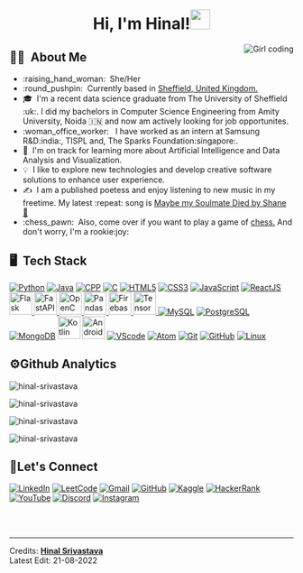 <h1 align="center">Hi, I'm Hinal!<img src="https://media.giphy.com/media/hvRJCLFzcasrR4ia7z/giphy.gif" width="35"> </h1>
<img src="https://media.giphy.com/media/paTz7UZbPfTZFRYnnB/giphy.gif" alt="Girl coding" align="right">

## :woman_technologist: &nbsp;About Me
<ul>
<li>:raising_hand_woman: &nbsp;She/Her </li>
<li>:round_pushpin: &nbsp;Currently based in <a href="https://www.google.com/maps/place/Sheffield,+UK/@53.3958079,-1.6642647,11z/data=!3m1!4b1!4m6!3m5!1s0x48790aa9fae8be15:0x3e2827f5af06b078!8m2!3d53.381129!4d-1.470085!16zL20vMG03NWc?entry=ttu">Sheffield, United Kingdom.</a> </li>
<li>🎓 &nbsp;I'm a recent data science graduate from The University of Sheffield :uk:. I did my bachelors in Computer Science Engineering from Amity University, Noida 🇮🇳 and now am actively looking for job opportunites.</li>
<li>:woman_office_worker: &nbsp; I have worked as an intern at Samsung R&D:india:, TISPL and, The Sparks Foundation:singapore:.</li>
<li>🌱 &nbsp;I'm on track for learning more about Artificial Intelligence and Data Analysis and Visualization.</li>
<li>💡 &nbsp;I like to explore new technologies and develop creative software solutions to enhance user experience.</li>
<li>✍️ &nbsp;I am a published poetess and enjoy listening to new music in my freetime. My latest :repeat: song is <a href="https://www.youtube.com/watch?v=S_KUxsFPpp8">Maybe my Soulmate Died by Shane 🤣</a> </li>
<li>:chess_pawn: &nbsp;Also, come over if you want to play a game of <a href="https://www.chess.com/home">chess.</a> And don't worry, I'm a rookie:joy: </li>
</ul>

## :desktop_computer: &nbsp;Tech Stack
<a target="_blank" href="https://www.python.org/doc/"><img src="https://icongr.am/devicon/python-original.svg?size=49&color=currentColor" alt="Python"></a>
<a target="_blank" href="https://docs.oracle.com/en/java/"><img src="https://icongr.am/devicon/java-original.svg?size=53&color=currentColor" alt="Java"></a>
<a target="_blank" href="https://docs.microsoft.com/en-us/cpp/?view=msvc-170"><img src="https://icongr.am/devicon/cplusplus-original.svg?size=53&color=currentColor" alt="CPP"></a>
<a target="_blank" href="https://docs.microsoft.com/en-us/cpp/c-language/?view=msvc-170"><img src="https://icongr.am/devicon/c-original.svg?size=46&color=563d7c" alt="C"></a>
<a target="_blank" href="https://developer.mozilla.org/en-US/docs/Web/HTML"><img src="https://icongr.am/devicon/html5-original-wordmark.svg?size=53&color=currentColor" alt="HTML5"></a>
<a target="_blank" href="https://developer.mozilla.org/en-US/docs/Web/CSS"><img src="https://icongr.am/devicon/css3-plain-wordmark.svg?size=53&color=currentColor" alt="CSS3"></a>
<a target="_blank" href="https://developer.mozilla.org/en-US/docs/Web/JavaScript"><img src="https://icongr.am/devicon/javascript-original.svg?size=53&color=currentColor" alt="JavaScript"></a>
<a target="_blank" href="https://reactjs.org/docs/getting-started.html"><img src="https://icongr.am/devicon/react-original.svg?size=53&color=currentColor" alt="ReactJS"></a>
<a href="https://flask.palletsprojects.com/en/2.2.x/" target="_blank" rel="noreferrer"> <img src="https://cdn.jsdelivr.net/gh/devicons/devicon/icons/flask/flask-original.svg" alt="Flask" width="40" height="40"/>
<a href="https://fastapi.tiangolo.com/" target="_blank" rel="noreferrer"> <img src="https://cdn.jsdelivr.net/gh/devicons/devicon/icons/fastapi/fastapi-original.svg" alt="FastAPI" width="40" height="40"/>
<a href="https://docs.opencv.org/4.x/" target="_blank" rel="noreferrer"> <img src="https://cdn.jsdelivr.net/gh/devicons/devicon/icons/opencv/opencv-original.svg" alt="OpenCV" width="40" height="40"/>
<a href="https://pandas.pydata.org/docs/" target="_blank" rel="noreferrer"> <img src="https://cdn.jsdelivr.net/gh/devicons/devicon/icons/pandas/pandas-original.svg" alt="Pandas" width="40" height="40"/>
<a href="https://firebase.google.com/docs" target="_blank" rel="noreferrer"> <img src="https://cdn.jsdelivr.net/gh/devicons/devicon/icons/firebase/firebase-plain.svg" alt="Firebase" width="40" height="40"/>
<a href="https://www.tensorflow.org/resources/learn-ml?gclid=Cj0KCQjwr4eYBhDrARIsANPywCh6FFgux1_PIv-11pJo0FjXucyA9ARH7F6NThn69JibGTZhEeTe4DYaArOOEALw_wcB" target="_blank" rel="noreferrer"> <img src="https://cdn.jsdelivr.net/gh/devicons/devicon/icons/tensorflow/tensorflow-original.svg" alt="TensorFlow" width="40" height="40"/>
<a target="_blank" href="https://dev.mysql.com/doc/"><img src="https://icongr.am/devicon/mysql-original.svg?size=53&color=currentColor" alt="MySQL"></a>
<a target="_blank" href="https://www.postgresql.org/docs/"><img src="https://icongr.am/devicon/postgresql-original.svg?size=53&color=currentColor" alt="PostgreSQL"></a>
<a target="_blank" href="https://www.mongodb.com/docs/"><img src="https://icongr.am/devicon/mongodb-original.svg?size=53&color=currentColor" alt="MongoDB"></a>
<a target="_blank" href="https://developer.android.com/kotlin?gclid=Cj0KCQjwr4eYBhDrARIsANPywCh-9i3Lvh9pEkfhoPblPKOUiyFlzTGRXWnCOSy50X1-G_eJ9l7jUv0aAmqPEALw_wcB&gclsrc=aw.ds"><img src="https://cdn.jsdelivr.net/gh/devicons/devicon/icons/kotlin/kotlin-original.svg" alt="Kotlin" width="40" height="40"></a>
<a target="_blank" href="https://developer.android.com/docs"><img src="https://cdn.jsdelivr.net/gh/devicons/devicon/icons/androidstudio/androidstudio-original.svg" alt="Android Studio" width="40" height="40"></a>
<a target="_blank" href="https://code.visualstudio.com/docs"><img src="https://icongr.am/devicon/visualstudio-plain.svg?size=53&color=currentColor" alt="VScode"></a>
<a target="_blank" href="https://atom.io/docs"><img src="https://icongr.am/devicon/atom-original.svg?size=53&color=currentColor" alt="Atom"></a>
<a target="_blank" href="https://git-scm.com/doc"><img src="https://icongr.am/devicon/git-original.svg?size=53&color=currentColor" alt="Git"></a>
<a target="_blank" href="https://docs.github.com/en"><img src="https://icongr.am/devicon/github-original.svg?size=53&color=currentColor" alt="GitHub"></a>
<a target="_blank" href="https://docs.kernel.org/"><img src="https://icongr.am/devicon/linux-original.svg?size=53&color=currentColor" alt="Linux"></a>

## :gear:Github Analytics
<p><img align="center" src="https://komarev.com/ghpvc/?username=hinal-srivastava&label=Profile+Views&style=plastic&color=blueviolet" alt="hinal-srivastava" /></p>
<p><img align="center" src="https://github-readme-stats.vercel.app/api?username=hinal-srivastava&theme=aura&show_icons=true" alt="hinal-srivastava" /></p>
<p><img align="center" src="https://github-readme-stats.vercel.app/api/top-langs/?username=hinal-srivastava&theme=aura" alt="hinal-srivastava" /></p>
<p><img align="center" src="https://github-readme-streak-stats.herokuapp.com/?user=hinal-srivastava&theme=nightowl" alt="hinal-srivastava" /></p>

## :handshake:Let's Connect
<a target="_blank" href="https://www.linkedin.com/in/hinal-srivastava-248590156/"><img src="https://img.shields.io/badge/LinkedIn-0077B5?style=for-the-badge&logo=linkedin&logoColor=white" alt="LinkedIn"></a>
<a target="_blank" href="https://leetcode.com/hinalsri/"><img src="https://img.shields.io/badge/-LeetCode-FFA116?style=for-the-badge&logo=LeetCode&logoColor=black" alt="LeetCode"></a>
<a target="_blank" href="mailto:hinalsri@gmail.com"><img src="https://img.shields.io/badge/Gmail-D14836?style=for-the-badge&logo=gmail&logoColor=white" alt="Gmail"></a>
<a target="_blank" href="https://github.com/Hinal-Srivastava"><img src="https://img.shields.io/badge/GitHub-100000?style=for-the-badge&logo=github&logoColor=white" alt="GitHub"></a>
<a target="_blank" href="https://www.kaggle.com/hinalsrivastava"><img src="https://img.shields.io/badge/Kaggle-20BEFF?style=for-the-badge&logo=Kaggle&logoColor=white" alt="Kaggle"></a>
<a target="_blank" href="https://www.hackerrank.com/hinalsri?hr_r=1"><img src="https://img.shields.io/badge/HackerEarth-%232C3454.svg?&style=for-the-badge&logo=HackerEarth&logoColor=Blue" alt="HackerRank"></a>
<a target="_blank" href="https://www.youtube.com/channel/UC_n6TLwzdtoSHbR_17Yw2ew"><img src="https://img.shields.io/badge/YouTube-FF0000?style=for-the-badge&logo=youtube&logoColor=white" alt="YouTube"></a>
<a target="_blank" href="https://www.instagram.com/hinal_srivastava/"><img src="https://img.shields.io/badge/Discord-7289DA?style=for-the-badge&logo=discord&logoColor=white" alt="Discord"></a>
<a target="_blank" href="https://www.instagram.com/hinal_srivastava/"><img src="https://img.shields.io/badge/Instagram-E4405F?style=for-the-badge&logo=instagram&logoColor=white" alt="Instagram"></a>

<br><br><hr>
Credits: **[Hinal Srivastava](https://github.com/Hinal-Srivastava)**\
Latest Edit: 21-08-2022
